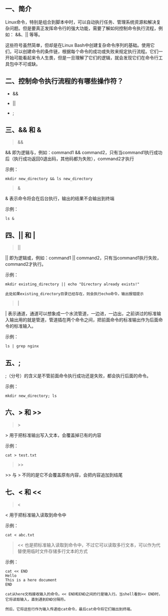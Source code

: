 ## 一、简介

Linux命令，特别是组合到脚本中时，可以自动执行任务、管理系统资源和解决复杂问题。但是要真正发挥命令行的强大功能，需要了解如何控制命令执行流程，例如： &&、|| 等等。

这些符号虽然简单，但却是在Linux Bash中创建复杂命令序列的基础。使用它们，可以创建命令的条件链，根据每个命令的成功或失败来规定执行流程。它们一开始可能看起来令人生畏，但是一旦理解了它们的逻辑，就会发现它们在命令行工具包中不可或缺。

## 二、控制命令执行流程的有哪些操作符？

* &&

* ||

* ;

## 三、&& 和 &

> &&

&& 即为逻辑与，例如：command1 && command2，只有当command1执行成功后（执行成功返回0退出码，其他码都为失败），command2才执行

示例：

```shell
mkdir new_directory && ls new_directory
```

> & 

& 表示命令将会在后台执行，输出的结果不会输出到终端

示例：

```shell
ls &
```

## 四、|| 和 |

> ||

|| 即为逻辑或，例如：command1 || command2，只有当command1执行失败，command2才执行。

示例：

```shell
mkdir existing_directory || echo "Directory already exists!"

此处如果existing_directory目录已经存在，则会执行echo命令，输出报错提示
```

> |

| 表示通道，通道可以想象成一个水流管道，一边进，一边出，之前讲过的标准输入输出用的就是管道，管道插在两个命令之间，把前面命令的标准输出作为后面命令的标准输入。

示例：

```shell
ls | grep nginx
```

## 五、;

;（分号）的含义是不管前面命令执行成功还是失败，都会执行后面的命令。

示例：

```shell
mkdir new_directory; ls
```

## 六、> 和 >>

> \>

\> 用于把标准输出写入文本，会覆盖掉已有的内容

示例：

```shell
cat > test.txt
```

> \>>

\>> 与 \> 不同的是它不会覆盖原有内容，会把内容追加到结尾

## 七、< 和 <<

> <

< 用于把标准输入读取到命令中

示例：

```shell
cat < abc.txt
```

> << 也是把标准输入读取到命令中，不过它可以读取多行文本，可以作为代替使用临时文件存储多行文本的方式

示例：

```shell
cat << END
Hello
This is a here document
END

cat从here文档接收输入的命令。<< END和END之间的行是输入行。当shell看到<< END时，它将读取输入，直到遇到END分隔符。

然后，它将这些行作为输入传递给cat命令，最后cat命令将它们输出到终端。
```